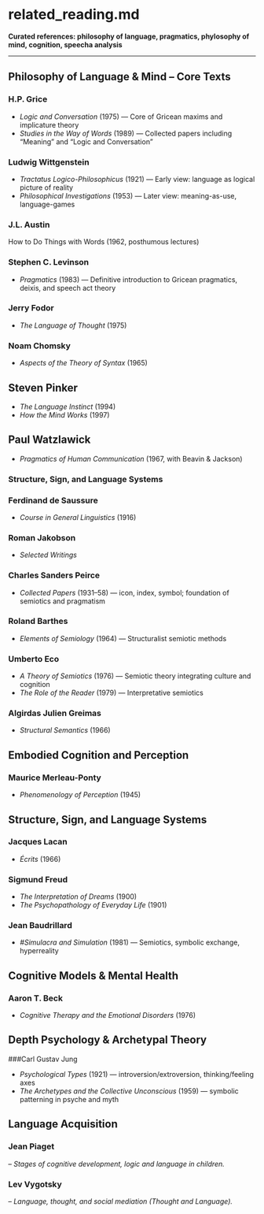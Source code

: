 # related_reading.md  
**Curated references: philosophy of language, pragmatics, phylosophy of mind, cognition, speecha analysis**

---

## Philosophy of Language & Mind – Core Texts

### H.P. Grice
- *Logic and Conversation* (1975) — Core of Gricean maxims and implicature theory  
- *Studies in the Way of Words* (1989) — Collected papers including “Meaning” and “Logic and Conversation”

### Ludwig Wittgenstein
- *Tractatus Logico-Philosophicus* (1921) — Early view: language as logical picture of reality  
- *Philosophical Investigations* (1953) — Later view: meaning-as-use, language-games

### J.L. Austin
How to Do Things with Words (1962, posthumous lectures)

### Stephen C. Levinson
- *Pragmatics* (1983) — Definitive introduction to Gricean pragmatics, deixis, and speech act theory

### Jerry Fodor
- *The Language of Thought* (1975)

### Noam Chomsky
- *Aspects of the Theory of Syntax* (1965)

## Steven Pinker
- *The Language Instinct* (1994)
- *How the Mind Works* (1997)

## Paul Watzlawick
- *Pragmatics of Human Communication* (1967, with Beavin & Jackson)

### Structure, Sign, and Language Systems

### Ferdinand de Saussure
- *Course in General Linguistics* (1916)

### Roman Jakobson
- *Selected Writings*

### Charles Sanders Peirce
- *Collected Papers* (1931–58) — icon, index, symbol; foundation of semiotics and pragmatism

### Roland Barthes
- *Elements of Semiology* (1964) — Structuralist semiotic methods

### Umberto Eco
- *A Theory of Semiotics* (1976) — Semiotic theory integrating culture and cognition
- *The Role of the Reader* (1979) — Interpretative semiotics

### Algirdas Julien Greimas
- *Structural Semantics* (1966) 

## Embodied Cognition and Perception

### Maurice Merleau-Ponty
- *Phenomenology of Perception* (1945)

## Structure, Sign, and Language Systems

### Jacques Lacan
- *Écrits* (1966)

### Sigmund Freud
- *The Interpretation of Dreams* (1900)
- *The Psychopathology of Everyday Life* (1901)

### Jean Baudrillard
- *#Simulacra and Simulation* (1981) — Semiotics, symbolic exchange, hyperreality

## Cognitive Models & Mental Health
 
### Aaron T. Beck
- *Cognitive Therapy and the Emotional Disorders* (1976)

## Depth Psychology & Archetypal Theory
###Carl Gustav Jung
- *Psychological Types* (1921) — introversion/extroversion, thinking/feeling axes
- *The Archetypes and the Collective Unconscious* (1959) — symbolic patterning in psyche and myth

## Language Acquisition  

### Jean Piaget 
– *Stages of cognitive development, logic and language in children.*

### Lev Vygotsky 
– *Language, thought, and social mediation (Thought and Language).*

